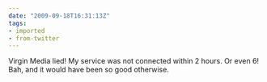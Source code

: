 ```yaml
---
date: "2009-09-18T16:31:13Z"
tags:
- imported
- from-twitter
---
```

Virgin Media lied\! My service was not connected within 2 hours. Or even 6\! Bah, and it would have been so good otherwise.

